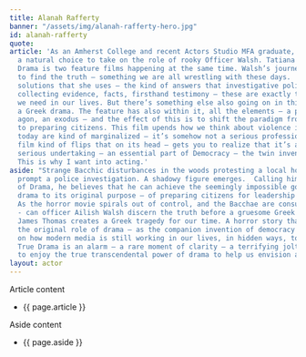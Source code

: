 ```yaml
---
title: Alanah Rafferty
banner: "/assets/img/alanah-rafferty-hero.jpg"
id: alanah-rafferty
quote: 
article: 'As an Amherst College and recent Actors Studio MFA graduate, Tatiana was
  a natural choice to take on the role of rooky Officer Walsh. Tatiana explains, “True
  Drama is two feature films happening at the same time. Walsh’s journey is a journey
  to find the truth – something we are all wrestling with these days.  The kind of
  solutions that she uses – the kind of answers that investigative police use: carefully
  collecting evidence, facts, firsthand testimony – these are exactly the right approach
  we need in our lives. But there’s something else also going on in this film – it’s
  a Greek drama. The feature has also within it, all the elements – a prologue, an
  agon, an exodus – and the effect of this is to shift the paradigm from entertainment
  to preparing citizens. This film upends how we think about violence in drama. Actors
  today are kind of marginalized – it’s somehow not a serious profession – and this
  film kind of flips that on its head – gets you to realize that it’s a fantastically
  serious undertaking – an essential part of Democracy – the twin invention of Democracy.
  This is why I want into acting.'
aside: "Strange Bacchic disturbances in the woods protesting a local horror movie
  prompt a police investigation. A shadowy figure emerges.  Calling himself the God
  of Drama, he believes that he can achieve the seemingly impossible goal of returning
  drama to its original purpose – of preparing citizens for leadership in democracy.
  As the horror movie spirals out of control, and the Bacchae are consumed in violence
  - can officer Ailish Walsh discern the truth before a gruesome Greek drama unfolds?\n\n\nDirector
  James Thomas creates a Greek tragedy for our time. A horror story that looks at
  the original role of drama – as the companion invention of democracy – to shed light
  on how modern media is still working in our lives, in hidden ways, to rip us apart.
  True Drama is an alarm – a rare moment of clarity – a terrifying jolt - and an invitation
  to enjoy the true transcendental power of drama to help us envision a better Democracy. "
layout: actor
---
```


Article content
* {{ page.article }}

Aside content
* {{ page.aside }}
